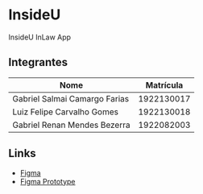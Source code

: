 # InsideU
InsideU InLaw App

## Integrantes

| Nome                              | Matrícula  |
| --------------------------------- | ---------- |
| Gabriel Salmai Camargo Farias     | 1922130017 |
| Luiz Felipe Carvalho Gomes        | 1922130018 |
| Gabriel Renan Mendes Bezerra      | 1922082003 |

## Links
   - [Figma](https://www.figma.com/file/WIthk7lpx8GnDloa44ECti/InsideU-In-Law?type=design&node-id=0%3A1&t=mvS6FnBJEVuWDN2m-1)
   - [Figma Prototype](https://www.figma.com/proto/WIthk7lpx8GnDloa44ECti/InsideU-In-Law?type=design&node-id=611-5100&scaling=scale-down&page-id=0%3A1&starting-point-node-id=611%3A5100)
